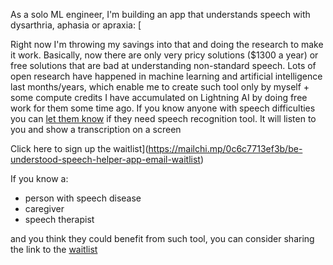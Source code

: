 As a solo ML engineer, I'm building an app that understands speech with dysarthria, aphasia or apraxia: [

Right now I'm throwing my savings into that and doing the research to make it work. Basically, now there are only very pricy solutions ($1300 a year) or free solutions that are bad at understanding non-standard speech. Lots of open research have happened in machine learning and artificial intelligence last months/years, which enable me to create such tool only by myself + some compute credits I have accumulated on Lightning AI by doing free work for them some time ago. If you know anyone with speech difficulties you can [let them know](https://mailchi.mp/0c6c7713ef3b/be-understood-speech-helper-app-email-waitlist) if they need speech recognition tool. It will listen to you and show a transcription on a screen

Click here to sign up the waitlist](https://mailchi.mp/0c6c7713ef3b/be-understood-speech-helper-app-email-waitlist)

If you know a:
- person with speech disease
- caregiver
- speech therapist

and you think they could benefit from such tool, you can consider sharing the link to the [waitlist](https://mailchi.mp/0c6c7713ef3b/be-understood-speech-helper-app-email-waitlist)
